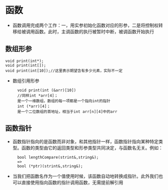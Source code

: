 # 函数
* 函数调用完成两个工作：一，用实参初始化函数对应的形参，二是将控制权转移给被调用函数。此时，主调函数的执行被暂时中断，被调函数开始执行
## 数组形参

	void print(int*);
	void print(int[]);
	void print(int[10]);//这里表示期望含有多少元素，实际不一定
* 数组引用形参

		void print(int (&arr)[10])
		//同样int *arr[4]；
		是一个一维数组，数组的每一项都是一个指向int的指针
		int (*arr)[4]；
		是一个二位数组的首地址，相当于int arr[n][4]中的arr
## 函数指针
* 函数指针指向的是函数而非对象，和其他指针一样，函数指针指向某种特定类型。函数的类型由它的返回类型和形参类型共同决定，与函数名无关。例如：

		bool lengthCompare(strint&,string&);
		=>
		bool (*ptr)(strint&,string&);
* 当我们把函数名作为一个值使用时候，该函数自动地转换成指针。此外我们也可以直接使用指向函数的指针调用函数，无需提前解引用